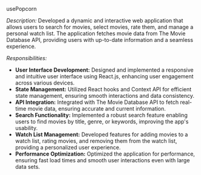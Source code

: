 usePopcorn

*Description:*
Developed a dynamic and interactive web application that allows users to search for movies, select movies, rate them, and manage a personal watch list. The application fetches movie data from The Movie Database API, providing users with up-to-date information and a seamless experience.

*Responsibilities:*
- **User Interface Development:** Designed and implemented a responsive and intuitive user interface using React.js, enhancing user engagement across various devices.
- **State Management:** Utilized React hooks and Context API for efficient state management, ensuring smooth interactions and data consistency.
- **API Integration:** Integrated with The Movie Database API to fetch real-time movie data, ensuring accurate and current information.
- **Search Functionality:** Implemented a robust search feature enabling users to find movies by title, genre, or keywords, improving the app's usability.
- **Watch List Management:** Developed features for adding movies to a watch list, rating movies, and removing them from the watch list, providing a personalized user experience.
- **Performance Optimization:** Optimized the application for performance, ensuring fast load times and smooth user interactions even with large data sets.
